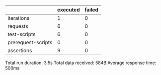 <table class="GeneratedTable">
  <thead>
    <tr>
      <th></th>
      <th>executed</th>
      <th>failed</th>
    </tr>
  </thead>
  <tbody>
    <tr>
      <td>iterations</td>
      <td>1</td>
      <td>0</td>
    </tr>
    <tr>
      <td>requests</td>
      <td>6</td>
      <td>0</td>
    </tr>
    <tr>
      <td>test-scripts</td>
      <td>6</td>
      <td>0</td>
    </tr>
    <tr>
      <td>prerequest-scripts</td>
      <td>0</td>
      <td>0</td>
    </tr>
    <tr>
      <td>assertions</td>
      <td>9</td>
      <td>0</td>
    </tr>
  </tbody>
</table>

 Total run duration: 3.5s 
 Total data received: 584B
 Average response time: 500ms
